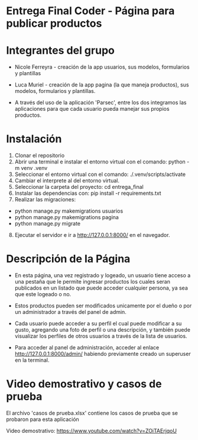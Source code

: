 # Entrega Final Coder - Página para publicar productos

# Integrantes del grupo 

- Nicole Ferreyra - creación de la app usuarios, sus modelos, formularios y plantillas
- Luca Muriel - creación de la app pagina (la que maneja productos), sus modelos, formularios y plantillas.

- A través del uso de la aplicación 'Parsec', entre los dos integramos las aplicaciones para que cada usuario pueda manejar sus propios productos.

# Instalación

1. Clonar el repositorio 
2. Abrir una terminal e instalar el entorno virtual con el comando: python -m venv .venv
3. Seleccionar el entorno virtual con el comando: ./.venv/scripts/activate
4. Cambiar el interprete al del entorno virtual.
5. Seleccionar la carpeta del proyecto: cd entrega_final
6. Instalar las dependencias con: pip install -r requirements.txt
7. Realizar las migraciones: 
- python manage.py makemigrations usuarios
- python manage.py makemigrations pagina
- python manage.py migrate
8. Ejecutar el servidor e ir a http://127.0.0.1:8000/ en el navegador.

# Descripción de la Página

- En esta página, una vez registrado y logeado, un usuario tiene acceso a una pestaña que le permite ingresar productos los cuales seran publicados en un listado que puede acceder cualquier persona, ya sea que este logeado o no.
- Estos productos pueden ser modificados unicamente por el dueño o por un administrador a través del panel de admin.
- Cada usuario puede acceder a su perfil el cual puede modificar a su gusto, agregando una foto de perfil o una descripción, y también puede visualizar los perfiles de otros usuarios a través de la lista de usuarios.

- Para acceder al panel de administración, acceder al enlace http://127.0.0.1:8000/admin/ habiendo previamente creado un superuser en la terminal.

# Video demostrativo y casos de prueba
El archivo 'casos de prueba.xlsx' contiene los casos de prueba que se probaron para esta aplicación

Video demostrativo: https://www.youtube.com/watch?v=ZOiTAErjqoU